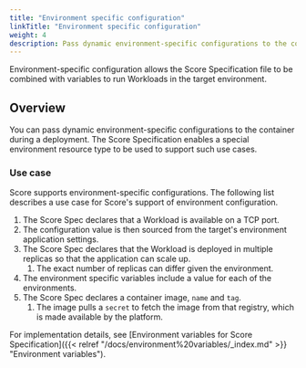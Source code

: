 ```yaml
---
title: "Environment specific configuration"
linkTitle: "Environment specific configuration"
weight: 4
description: Pass dynamic environment-specific configurations to the container during a deployment.
---
```


Environment-specific configuration allows the Score Specification file to be combined with variables to run Workloads in the target environment.

## Overview

You can pass dynamic environment-specific configurations to the container during a deployment. The Score Specification enables a special environment resource type to be used to support such use cases.

### Use case

Score supports environment-specific configurations. The following list describes a use case for Score's support of environment configuration.

1. The Score Spec declares that a Workload is available on a TCP port.
1. The configuration value is then sourced from the target's environment application settings.
1. The Score Spec declares that the Workload is deployed in multiple replicas so that the application can scale up.
   1. The exact number of replicas can differ given the environment.
1. The environment specific variables include a value for each of the environments.
1. The Score Spec declares a container image, `name` and `tag`.
   1. The image pulls a `secret` to fetch the image from that registry, which is made available by the platform.

For implementation details, see [Environment variables for Score Specification]({{< relref "/docs/environment%20variables/_index.md" >}} "Environment variables").
